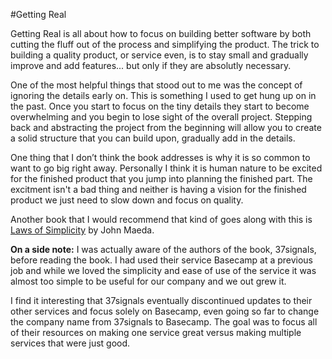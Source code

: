 #Getting Real

Getting Real is all about how to focus on building better software by both cutting the fluff out of the process and simplifying the product. The trick to building a quality product, or service even, is to stay small and gradually improve and add features... but only if they are absolutly necessary.

One of the most helpful things that stood out to me was the concept of ignoring the details early on. This is something I used to get hung up on in the past. Once you start to focus on the tiny details they start to become overwhelming and you begin to lose sight of the overall project. Stepping back and abstracting the project from the beginning will allow you to create a solid structure that you can build upon, gradually add in the details.

One thing that I don’t think the book addresses is why it is so common to want to go big right away. Personally I think it is human nature to be excited for the finished product that you jump into planning the finished part. The excitment isn't a bad thing and neither is having a vision for the finished product we just need to slow down and focus on quality.

Another book that I would recommend that kind of goes along with this is [Laws of Simplicity](http://www.amazon.com/gp/product/0262134721/ref=as_li_tl?ie=UTF8&camp=1789&creative=9325&creativeASIN=0262134721&linkCode=as2&tag=redesiglead03-20&linkId=VCENF5MJ3OEBGHBL) by John Maeda.

**On a side note:** I was actually aware of the authors of the book, 37signals, before reading the book. I had used their service Basecamp at a previous job and while we loved the simplicity and ease of use of the service it was almost too simple to be useful for our company and we out grew it.

I find it interesting that 37signals eventually discontinued updates to their other services and focus solely on Basecamp, even going so far to change the company name from 37signals to Basecamp. The goal was to focus all of their resources on making one service great versus making multiple services that were just good.